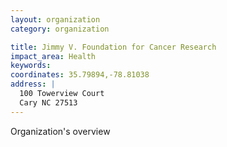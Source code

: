```yaml
---
layout: organization
category: organization

title: Jimmy V. Foundation for Cancer Research
impact_area: Health
keywords: 
coordinates: 35.79894,-78.81038
address: |
  100 Towerview Court
  Cary NC 27513
---
```

Organization's overview
